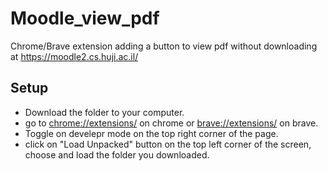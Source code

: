 # Moodle_view_pdf
Chrome/Brave extension adding a button to view pdf without downloading at https://moodle2.cs.huji.ac.il/

## Setup
- Download the folder to your computer.
- go to [chrome://extensions/](chrome://extensions/) on chrome or [brave://extensions/](brave://extensions/) on brave.
- Toggle on develepr mode on the top right corner of the page.
- click on "Load Unpacked" button on the top left corner of the screen, choose and load the folder you downloaded.
